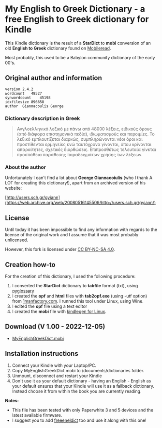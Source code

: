 # My English to Greek Dictionary - a free English to Greek dictionary for Kindle

This Kindle dictionary is the result of a **StarDict** to **mobi** conversion of an old **English to Greek** dictionary found on [Mobileread](https://www.mobileread.com/forums/showthread.php?t=288657).

Most probably, this used to be a Babylon community dictionary of the early 00's.


## Original author and information

	version	2.4.2
	wordcount	48527
	synwordcount	45198
	idxfilesize	896658
	author	Giannacoulis George


### Dictionary description in Greek 

>Αγγλοελληνικό λεξικό με πάνω από 48000 λέξεις, ειδικούς όρους (από διάφορα επιστημονικά πεδία), ιδιωματισμούς και παροιμίες. Το λεξικό εμπλουτίζεται διαρκώς, συμπληρώνονται νέοι όροι και προστίθενται ερμηνείες ενώ  ταυτόχρονα γίνονται, όπου κρίνονται  απαραίτητες,  σχετικές διορθώσεις. Επιπροσθέτως τελευταία γίνεται προσπάθεια παράθεσης παραδειγμάτων χρήσης των λέξεων.

### About the author

Unfortunately I can't find a lot about **George Giannacoiulis** (who I thank A LOT for creating this dictionary!), apart from an archived version of his website:

 [http://users.sch.gr/gyiann](https://web.archive.org/web/20080516145509/http://users.sch.gr/gyiann/)

## License

Until today it has been impossible to find any information with regards to the license of the original work and I assume that it was most probably unlicensed.

However, this fork is licensed under [CC BY-NC-SA 4.0](https://creativecommons.org/licenses/by-nc-sa/4.0/).


## Creation how-to

For the creation of this dictionary, I used the following procedure:


1. I converted the **StarDict** dictionary to **tabfile** format (txt), using [pyglossary](https://aur.archlinux.org/packages/pyglossary)
2. I created the **opf** and **html** files with **tab2opf.exe** (using -utf option) from [1manfactory.com](https://1manfactory.com/create-your-own-kindle-dictionary-for-every-language-for-free/). I runned this tool under Linux, using Wine.
3. I edited the **opf** file using a text editor
4. I created the **mobi** file with [kindlegen for Linux](https://aur.archlinux.org/packages/kindlegen).


## Download (V 1.00 - 2022-12-05)

- [MyEnglishGreekDict.mobi](https://github.com/ahtrahddis/MyEnglishGreekDict/raw/main/MyEnglishGreekDict.mobi)


## Installation instructions

1. Connect your Kindle with your Laptop/PC.
2. Copy MyEnglishGreekDict.mobi to /documents/dictionaries folder.
3. Unmount, disconnect and restart your Kindle
4. Don't use it as your default dictionary - having an English - English as your default ensures that your Kindle will use it as a fallback dictionary. Instead choose it from within the book you are currently reading. 

**Notes:** 

- This file has been tested with only Paperwhite 3 and 5 devices and the latest available firmware. 
- I suggest you to add [freeeneldict](https://freeeneldict.wordpress.com/) too and use it along with this one!